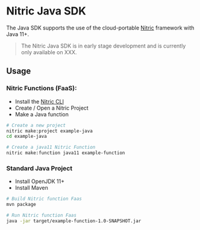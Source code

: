 # Nitric Java SDK

The Java  SDK supports the use of the cloud-portable [Nitric](http://nitric.io) framework with Java 11+.

> The Nitric Java SDK is in early stage development and is currently only available on XXX.

## Usage

### Nitric Functions (FaaS):

- Install the [Nitric CLI](#)
- Create / Open a Nitric Project
- Make a Java function

 ```bash
# Create a new project
nitric make:project example-java
cd example-java

# Create a java11 Nitric Function
nitric make:function java11 example-function
```

### Standard Java Project

- Install OpenJDK 11+
- Install Maven

```bash
# Build Nitric function Faas
mvn package
```

```bash
# Run Nitric function Faas
java -jar target/example-function-1.0-SNAPSHOT.jar
```
